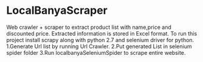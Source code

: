 # LocalBanyaScraper
Web crawler + scraper to extract product list with name,price and discounted price. Extracted information is stored in Excel format.
To run this project install scrapy along with python 2.7 and selenium driver for python.
1.Generate Url list by running Url Crawler.
2.Put generated List in selenium spider folder 
3.Run localbanyaSeleniumSpider to scrape entire website.
